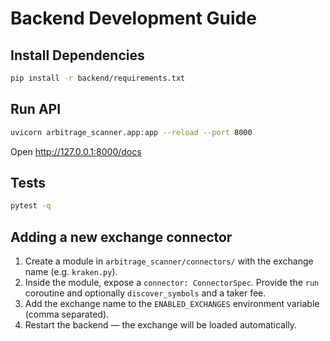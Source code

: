 # Backend Development Guide

## Install Dependencies
```bash
pip install -r backend/requirements.txt
```

## Run API
```bash
uvicorn arbitrage_scanner.app:app --reload --port 8000
```

Open http://127.0.0.1:8000/docs

## Tests
```bash
pytest -q
```

## Adding a new exchange connector
1. Create a module in `arbitrage_scanner/connectors/` with the exchange name (e.g. `kraken.py`).
2. Inside the module, expose a `connector: ConnectorSpec`.
   Provide the `run` coroutine and optionally `discover_symbols` and a taker fee.
3. Add the exchange name to the `ENABLED_EXCHANGES` environment variable (comma separated).
4. Restart the backend — the exchange will be loaded automatically.
